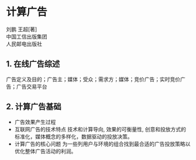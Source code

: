 # 计算广告
刘鹏 王超[著]  
中国工信出版集团  
人民邮电出版社 

## 1. 在线广告综述
广告定义及目的；广告主；媒体；受众；需求方；媒体；竞价广告；实时竞价广告；广告交易平台

## 2. 计算广告基础
* 广告效果产生过程 
* 互联网广告的技术特点 
技术和计算导向, 效果的可衡量性, 创意和投放方式的标准化，媒体概念的多样化，数据驱动的投放决策。
* 计算广告的核心问题
为一些列用户与环境的组合找到最合适的广告投放策略以优化整体广告活动的利润。
